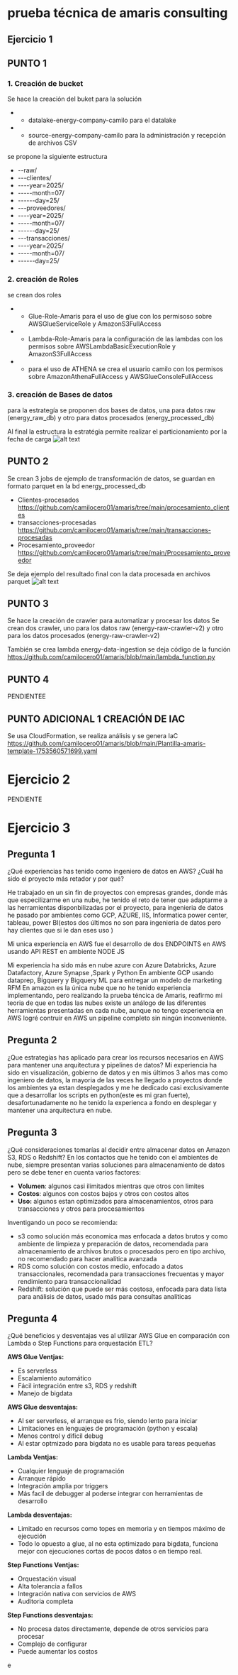 # prueba técnica de amaris consulting

## Ejercicio 1

## PUNTO 1

### 1. Creación de bucket

Se hace la creación del buket para la solución 
* - datalake-energy-company-camilo para el datalake
* - source-energy-company-camilo para la administración y recepción de archivos CSV

se propone la siguiente estructura 
* --raw/
* ---clientes/
* ----year=2025/
* -----month=07/
* ------day=25/
* ---proveedores/
* ----year=2025/
* -----month=07/
* ------day=25/
* ---transacciones/
* ----year=2025/
* -----month=07/
* ------day=25/

### 2. creación de Roles
se crean dos roles

* - Glue-Role-Amaris
para el uso de glue con los permisoso sobre AWSGlueServiceRole y AmazonS3FullAccess

* - Lambda-Role-Amaris
para la configuración de las lambdas con los permisos sobre AWSLambdaBasicExecutionRole y AmazonS3FullAccess

* - para el uso de ATHENA se crea el usuario camilo con los permisos sobre AmazonAthenaFullAccess y AWSGlueConsoleFullAccess

### 3. creación de Bases de datos
para la estrategía se proponen dos bases de datos, una para datos raw (energy_raw_db) y otro para datos procesados (energy_processed_db)

Al final la estructura la estratégia permite realizar el particionamiento por la fecha de carga
![alt text]({C39BA267-C651-4865-B2F1-75961D4727DF}.png)

## PUNTO 2
Se crean 3 jobs de ejemplo de transformación de datos, se guardan en formato parquet en la bd energy_processed_db

* Clientes-procesados https://github.com/camilocero01/amaris/tree/main/procesamiento_clientes
* transacciones-procesadas https://github.com/camilocero01/amaris/tree/main/transacciones-procesadas
* Procesamiento_proveedor https://github.com/camilocero01/amaris/tree/main/Procesamiento_proveedor

Se deja ejemplo del resultado final con la data procesada en archivos parquet
![alt text]({865A1F1F-5C1F-49E1-8ADA-889DA94BC72B}.png)

## PUNTO 3
Se hace la  creación de crawler para automatizar y procesar los datos
Se crean dos crawler, uno para los datos raw (energy-raw-crawler-v2) y otro para los datos procesados (energy-raw-crawler-v2)

También se crea lambda energy-data-ingestion se deja código de la función https://github.com/camilocero01/amaris/blob/main/lambda_function.py

## PUNTO 4
PENDIENTEE

## PUNTO ADICIONAL 1 CREACIÓN DE IAC

Se usa CloudFormation, se realiza análisis y se genera IaC https://github.com/camilocero01/amaris/blob/main/Plantilla-amaris-template-1753560571699.yaml

# Ejercicio 2

PENDIENTE

# Ejercicio 3

## Pregunta 1
¿Qué experiencias has tenido como ingeniero de datos en AWS? ¿Cuál ha sido el proyecto más retador y por qué?

He trabajado en un sin fin de proyectos con empresas grandes, donde más que especilizarme en una nube, he tenido el reto de tener que adaptarme a las herramientas disponbilizadas por el proyecto, para ingenieria de datos he pasado por ambientes como GCP, AZURE, IIS, Informatica power center, tableau, power BI(estos dos últimos no son para ingenieria de datos pero hay clientes que si le dan eses uso ) 

Mi unica experiencia en AWS fue el desarrollo de dos ENDPOINTS en AWS usando API REST en ambiente NODE JS 

Mi experiencia ha sido más en nube azure con Azure Databricks, Azure Datafactory, Azure Synapse ,Spark y Python
En ambiente GCP usando dataprep, Bigquery y Bigquery ML para entregar un modelo de marketing RFM
En amazon es la única nube que no he tenido experiencia implementando, pero realizando la prueba téncica de Amaris, reafirmo mi teoria de que en todas las nubes existe un análogo de las diferentes herramientas presentadas en cada nube, aunque no tengo experiencia en AWS logré contruir en AWS un pipeline completo sin ningún inconveniente.

## Pregunta 2
¿Que estrategias has aplicado para crear los recursos necesarios en AWS para mantener una arquitectura y pipelines de datos?
Mi experiencia ha sido en visualización, gobierno de datos y en mis últimos 3 años mas como ingeniero de datos, la mayoria de las veces he llegado a proyectos donde los ambientes ya estan desplegados y me he dedicado casi exclusivamente que a desarrollar los scripts en python(este es mi gran fuerte), desafortunadamente no he tenido la experienca a fondo en desplegar y mantener una arquitectura en nube.

## Pregunta 3
¿Qué consideraciones tomarías al decidir entre almacenar datos en Amazon S3, RDS o Redshift?
En los contactos que he tenido con el ambientes de nube, siempre presentan varias soluciones para almacenamiento de datos pero se debe tener en cuenta varios factores:
* **Volumen**: algunos casi ilimitados mientras que otros con limites
* **Costos**: algunos con costos bajos y otros con costos altos
* **Uso:** algunos estan optimizados para almacenamientos, otros para transacciones y otros para procesamientos

Inventigando un poco se recomienda:
* s3 como solución más economica mas enfocada a datos brutos y como ambiente de limpieza y preparación de datos, recomendada para almacenamiento de archivos brutos o procesados pero en tipo archivo, no recomendado para hacer analítica avanzada
* RDS como solución con costos medio, enfocado a datos transaccionales,  recomendada para transacciones frecuentas y mayor rendimiento para transaccionalidad
* Redshift: solución que puede ser más costosa, enfocada para data lista para análisis de datos, usado más para consultas analíticas

## Pregunta 4
¿Qué beneficios y desventajas ves al utilizar AWS Glue en comparación con Lambda o Step Functions para orquestación ETL?

**AWS Glue Ventjas:**
* Es serverless
* Escalamiento automático
* Fácil integración entre s3, RDS y redshift
* Manejo de bigdata

**AWS Glue desventajas:**
* Al ser serverless, el arranque es frio, siendo lento para iniciar
* Limitaciones en lenguajes de programación (python y escala)
* Menos control y dificil debug 
* Al estar optmizado para bigdata no es usable para tareas pequeñas

**Lambda Ventjas:**
* Cualquier lenguaje de programación
* Arranque rápido
* Integración amplia por triggers
* Más facil de debugger al poderse integrar con herramientas de desarrollo

**Lambda desventajas:**
* Limitado en recursos como topes en memoria y en tiempos máximo de ejecución
* Todo lo opuesto a glue, al no esta optimizado para bigdata, funciona mejor con ejecuciones cortas de pocos datos o en tiempo real.

**Step Functions Ventjas:**
* Orquestación visual
* Alta tolerancia a fallos
* Integración nativa con servicios de AWS
* Auditoria completa

**Step Functions desventajas:**
* No procesa datos directamente, depende de otros servicios para procesar
* Complejo de configurar
* Puede aumentar los costos

e
